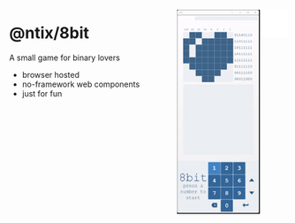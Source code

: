 <img src="assets/.gif" 
  width="10%" 
  align="right"
/>

<img src="assets/screenshot-heart.gif" 
  alt="screenshot" 
  width="150" 
  align="right"
/>

# @ntix/8bit

A small game for binary lovers

 - browser hosted
 - no-framework web components
 - just for fun

